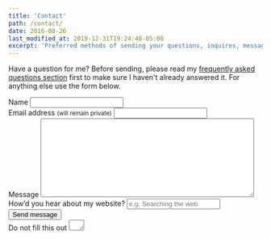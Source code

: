 ```yaml
---
title: 'Contact'
path: /contact/
date: 2016-08-26
last_modified_at: 2019-12-31T19:24:48-05:00
excerpt: 'Preferred methods of sending your questions, inquires, messages, and love letters to me.'
---
```


Have a question for me? Before sending, please read my [frequently asked questions section](/faqs/) first to make sure I haven't already answered it. For anything else use the form below.

<form id="form1" name="form1" accept-charset="UTF-8" autocomplete="off" enctype="multipart/form-data" method="post" novalidate action="&#104;&#116;&#116;&#112;&#115;&#58;&#47;&#47;&#102;&#111;&#114;&#109;&#115;&#112;&#114;&#101;&#101;&#46;&#105;&#111;&#47;&#109;&#97;&#114;&#116;&#105;&#110;&#115;&#55;&#64;&#116;&#99;&#100;&#46;&#105;&#101;&#13;&#10;&#13;&#10;">
  <div class="form-group">
    <label id="title7" for="Field7">Name
      <input id="Field7" name="Field7" type="text" spellcheck="false" maxlength="255" required>
    </label>
  </div>
  <div class="form-group">
    <label id="title2" for="Field2">Email address <small>(will remain private)</small>
      <input id="Field2" name="Field2" type="email" spellcheck="false" maxlength="255" required pattern="[a-z0-9!#$%&'*+/=?^_`{|}~-]+(?:\.[a-z0-9!#$%&'*+/=?^_`{|}~-]+)*@(?:[a-z0-9](?:[a-z0-9-]*[a-z0-9])?\.)+[a-z0-9](?:[a-z0-9-]*[a-z0-9])?">
    </label>
  </div>
  <div class="form-group">
    <label id="title1" for="Field1">Message
      <textarea id="Field1" name="Field1" spellcheck="true" rows="10" cols="50" required></textarea>
    </label>
  </div>
  <div class="form-group">
    <label id="title10" for="Field10">How&rsquo;d you hear about my website?
      <input id="Field10" name="Field10" type="text" maxlength="255" placeholder="e.g. Searching the web">
    </label>
  </div>
  <div class="form-group">
    <button id="saveForm" name="saveForm" class="btn submit" type="submit">Send message</button>
  </div>
  <div class="form-group hidden">
    <label for="comment">Do not fill this out
      <textarea name="comment" id="comment" rows="1" cols="1"></textarea>
      <input type="hidden" id="idstamp" name="idstamp" value="DXSyHZyBYpNZI+88LvVOKO8dSfd/5lyIeCQAXFVxeJY=">
    </label>
  </div>
</form>
